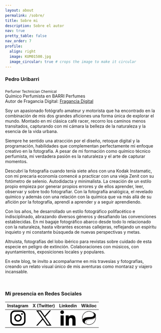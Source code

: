 ```yaml
---
layout: about
permalink: /sobre/
title: Sobre mi
description: Sobre el autor
nav: true
pretty_table: false
nav_order: 7
profile:
  align: right
  image: KUM01500.jpg
  image_circular: true # crops the image to make it circular
---
```


### Pedro Uribarri
<sub>Perfumer Technician Chemical</sub>\
Químico Perfumista en BARRI Perfumes\
Autor de Fragancia Digital: [Fragancia Digital](https://www.fraganciadigital.com/)

Soy un apasionado fotógrafo amateur y motorista que ha encontrado en la combinación de mis dos grandes aficiones una forma única de explorar el mundo. Montado en mi clásica café racer, recorro los caminos menos transitados, capturando con mi cámara la belleza de la naturaleza y la esencia de la vida urbana. 

Siempre he sentido una atracción por el diseño, retoque digital y la programación, habilidades que complementan perfectamente mi enfoque creativo en la fotografía. A pesar de mi formación como químico técnico perfumista, mi verdadera pasión es la naturaleza y el arte de capturar momentos.

Descubrí la fotografía cuando tenía siete años con una Kodak Instamatic, con mi precaria economía comencé a practicar con una vieja Zenit con su fotómetro de selenio. Autodidacta y minimalista. La creación de un estilo propio empieza por generar propios errores y de ellos aprender, leer, observar y sobre todo fotografiar. Con la fotografía analógica, el revelado químico y además con una relación con la química que va más allá de su afición por la fotografía, aprendí a aprender y a seguir aprendiendo.

Con los años, he desarrollado un estilo fotográfico polifacético e indisciplinado, abrazando diversos géneros y desafiando las convenciones establecidas. En mi bagaje fotográfico abarco desde todo lo relacionado con la naturaleza, hasta vibrantes escenas callejeras, reflejando un espíritu inquieto y mi constante búsqueda de nuevas perspectivas y metas.  

Altruista, fotografías del lobo ibérico para revistas sobre cuidado de esta especie en peligro de extinción. Colaboraciones con músicos, con ayuntamientos, exposiciones locales y populares.

En este blog, te invito a acompañarme en mis travesías y fotografías, creando un relato visual único de mis aventuras como montaraz y viajero incansable.

<br>
 
### Mi presencia en Redes Sociales

|Instagram|X (Twitter)|Linkedin|Wikiloc|  
| :-----------: | :------------: | :------------: | :------------: |
|[![Instagram](/assets/img/0000/pum-insta.png "Instagram")](https://www.instagram.com/kuribarri/)|[![X Twitter](/assets/img/0000/pum-eqix.png "X")](https://x.com/uribarri_p)|[![Linkedin](/assets/img/0000/pum-link.png "Instagram")](https://www.linkedin.com/in/barripedrouribarri)|[![Wikiloc](/assets/img/0000/pum-wloc.png "Wikiloc")](https://es.wikiloc.com/wikiloc/user.do?id=4230607)|

<br>